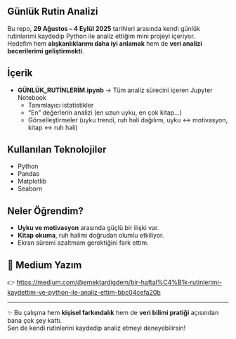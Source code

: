 ## Günlük Rutin Analizi

Bu repo, **29 Ağustos – 4 Eylül 2025** tarihleri arasında kendi günlük rutinlerimi kaydedip Python ile analiz ettiğim mini projeyi içeriyor.  
Hedefim hem **alışkanlıklarımı daha iyi anlamak** hem de **veri analizi becerilerimi geliştirmekti**.  

## İçerik
- **GÜNLÜK_RUTİNLERİM.ipynb** → Tüm analiz sürecini içeren Jupyter Notebook  
  - Tanımlayıcı istatistikler  
  - “En” değerlerin analizi (en uzun uyku, en çok kitap…)  
  - Görselleştirmeler (uyku trendi, ruh hali dağılımı, uyku ↔ motivasyon, kitap ↔ ruh hali)  

##  Kullanılan Teknolojiler
- Python  
- Pandas  
- Matplotlib  
- Seaborn  

##  Neler Öğrendim?
- **Uyku ve motivasyon** arasında güçlü bir ilişki var.  
- **Kitap okuma**, ruh halimi doğrudan olumlu etkiliyor.  
- Ekran süremi azaltmam gerektiğini fark ettim.  

## 📖 Medium Yazım
👉 https://medium.com/@emektardigdem/bir-haftal%C4%B1k-rutinlerimi-kaydettim-ve-python-ile-analiz-ettim-bbc04cefa20b

---

✨ Bu çalışma hem **kişisel farkındalık** hem de **veri bilimi pratiği** açısından bana çok şey kattı.  
Sen de kendi rutinlerini kaydedip analiz etmeyi deneyebilirsin!

